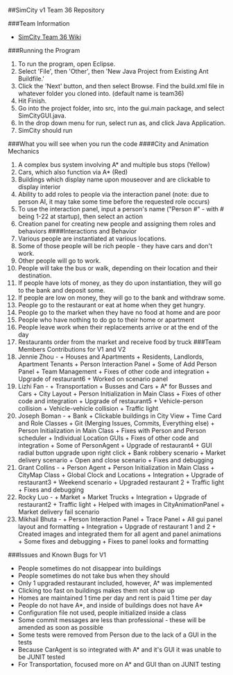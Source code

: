 ##SimCity v1 Team 36 Repository

###Team Information
  + [SimCity Team 36 Wiki](https://github.com/usc-csci201-fall2013/team36/wiki)

###Running the Program
  1.  To run the program, open Eclipse.
  2.  Select 'File', then 'Other', then 'New Java Project from Existing Ant Buildfile.'
  3.  Click the 'Next' button, and then select Browse. Find the build.xml file in whatever folder you cloned into. (default name is team36)
  4.  Hit Finish.
  5.  Go into the project folder, into src, into the gui.main package, and select SimCityGUI.java.
  6.  In the drop down menu for run, select run as, and click Java Application.
  7.  SimCity should run

###What you will see when you run the code
####City and Animation Mechanics
  1. A complex bus system involving A* and multiple bus stops (Yellow)
  2. Cars, which also function via A* (Red)
  3. Buildings which display name upon mouseover and are clickable to display interior
  4. Ability to add roles to people via the interaction panel (note: due to person AI, it may take some time before the requested role occurs)
  5. To use the interaction panel, input a person's name ("Person #" - with # being 1-22 at startup), then select an action
  6. Creation panel for creating new people and assigning them roles and behaviors
####Interactions and Behavior
  1. Various people are instantiated at various locations.
  2. Some of those people will be rich people - they have cars and don't work.
  3. Other people will go to work.
  4. People will take the bus or walk, depending on their location and their destination.
  5. If people have lots of money, as they do upon instantiation, they will go to the bank and deposit some.
  6. If people are low on money, they will go to the bank and withdraw some.
  7. People go to the restaurant or eat at home when they get hungry.
  8. People go to the market when they have no food at home and are poor
  9. People who have nothing to do go to their home or apartment
  10. People leave work when their replacements arrive or at the end of the day
  11. Restaurants order from the market and receive food by truck
###Team Members Contributions for V1 and V2
  1. Jennie Zhou - 
	+ Houses and Apartments
	+ Residents, Landlords, Apartment Tenants
	+ Person Interaction Panel
	+ Some of Add Person Panel
	+ Team Management
	+ Fixes of other code and integration
	+ Upgrade of restaurant6
	+ Worked on scenario panel
  2. Lizhi Fan -
	+ Transportation
	+ Busses and Cars
	+ A* for Busses and Cars
	+ City Layout
	+ Person Initialization in Main Class
	+ Fixes of other code and integration
	+ Upgrade of restaurant5
	+ Vehicle-person collision
	+ Vehicle-vehicle collision
	+ Traffic light
  3. Joseph Boman - 
	+ Bank
	+ Clickable buildings in City View
	+ Time Card and Role Classes
	+ Git (Merging Issues, Commits, Everything else)
	+ Person Initialization in Main Class
	+ Fixes with Person and Person scheduler
	+ Individual Location GUIs
	+ Fixes of other code and integration
	+ Some of PersonAgent
	+ Upgrade of restaurant4
	+ GUI radial button upgrade upon right click
	+ Bank robbery scenario
	+ Market delivery scenario
	+ Open and close scenario
	+ Fixes and debugging
  4. Grant Collins -
	+ Person Agent
	+ Person Initialization in Main Class
	+ CityMap Class
	+ Global Clock and Locations
	+ Integration
	+ Upgrade of restaurant3
	+ Weekend scenario
	+ Upgraded restaurant 2
	+ Traffic light
	+ Fixes and debugging
  5. Rocky Luo -
	+ Market
	+ Market Trucks
	+ Integration
	+ Upgrade of restaurant2
	+ Traffic light
	+ Helped with images in CityAnimationPanel 
	+ Market delivery fail scenario
  6. Mikhail Bhuta -
	+ Person Interaction Panel
	+ Trace Panel
	+ All gui panel layout and formatting
	+ Integration
	+ Upgrade of restaurant 1 and 2
	+ Created images and integrated them for all agent and panel animations
	+ Some fixes and debugging
	+ Fixes to panel looks and formatting 

###Issues and Known Bugs for V1
  + People sometimes do not disappear into buildings
  + People sometimes do not take bus when they should
  + Only 1 upgraded restaurant included, however, A* was implemented
  + Clicking too fast on buildings makes them not show up
  + Homes are maintained 1 time per day and rent is paid 1 time per day
  + People do not have A*, and inside of buildings does not have A*
  + Configuration file not used, people initialized inside a class
  + Some commit messages are less than professional - these will be amended as soon as possible
  + Some tests were removed from Person due to the lack of a GUI in the tests
  + Because CarAgent is so integrated with A* and it's GUI it was unable to be JUNIT tested
  + For Transportation, focused more on A* and GUI than on JUNIT testing
